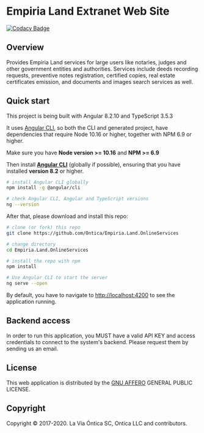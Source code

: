 # Empiria Land Extranet Web Site

[![Codacy Badge](https://api.codacy.com/project/badge/Grade/5d4a7bd36f5b4001bd0d1af439c08cb0)](https://app.codacy.com/app/Ontica/Empiria.Land.Extranet?utm_source=github.com&utm_medium=referral&utm_content=Ontica/Empiria.Land.Extranet&utm_campaign=Badge_Grade_Dashboard)

## Overview

Provides Empiria Land services for large users like notaries, judges and other government entities and authorities. Services include deeds recording requests, preventive notes registration, certified copies, real estate certificates emission, and documents and images search services as well.

## Quick start

This project is being built with Angular 8.2.10 and TypeScript 3.5.3

It uses [Angular CLI](https://github.com/angular/angular-cli), so both the CLI and generated project, have dependencies that require Node 10.16 or higher, together with NPM 6.9 or higher.

Make sure you have **Node version >= 10.16** and **NPM >= 6.9**

Then install **[Angular CLI](https://github.com/angular/angular-cli)** (globally if possible), ensuring that you have installed **version 8.2** or higher.

```bash
# install Angular CLI globally
npm install -g @angular/cli

# check Angular CLI, Angular and TypeScript versions
ng --version
```

After that, please download and install this repo:

```bash
# clone (or fork) this repo
git clone https://github.com/Ontica/Empiria.Land.OnlineServices

# change directory
cd Empiria.Land.OnlineServices

# install the repo with npm
npm install

# Use Angular CLI to start the server
ng serve --open

```

By default, you have to navigate to [http://localhost:4200](http://localhost:4200) to see the application running.

## Backend access

In order to run this application, you MUST have a valid API KEY and access credentials to connect to the system's backend. Please request them by sending us an email.

## License

This web application is distributed by the [GNU AFFERO](https://github.com/Ontica/Empiria.Land.Extanet/blob/master/LICENSE.txt) GENERAL PUBLIC LICENSE.

## Copyright

Copyright © 2017-2020. La Vía Óntica SC, Ontica LLC and contributors.
